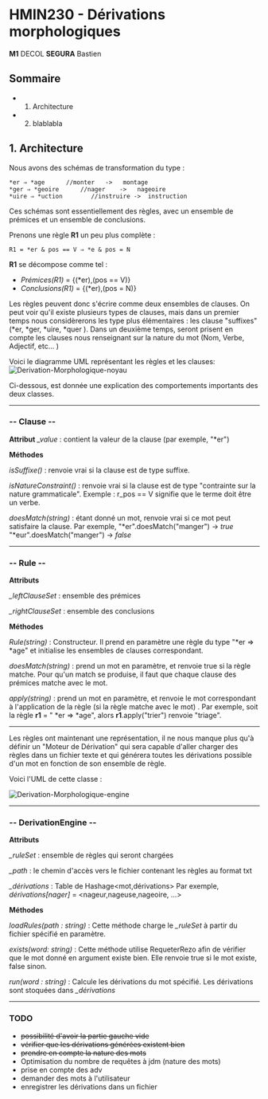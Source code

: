 
# HMIN230 - Dérivations morphologiques
**M1** DECOL
**SEGURA** Bastien
## Sommaire

* 1. Architecture
* 2. blablabla



## 1. Architecture
Nous avons des schémas de transformation du type :

	*er ⇒ *age		//monter   ->   montage
	*ger ⇒ *geoire     	//nager    ->   nageoire
	*uire ⇒ *uction        //instruire ->  instruction
Ces schémas sont essentiellement des règles, avec un ensemble de prémices et un ensemble de conclusions.

Prenons une règle **R1** un peu plus complète : 
	
	R1 = *er & pos == V ⇒ *e & pos = N  
**R1** se décompose comme tel :
* *Prémices(R1)* =  {(*er),(pos == V)}
*  *Conclusions(R1)* = {(*er),(pos = N)}

Les règles peuvent donc s'écrire comme deux ensembles de clauses. On peut voir qu'il existe plusieurs types de clauses, mais dans un premier temps nous considèrerons les type plus élémentaires : les clause "suffixes" (*er, *ger, *uire, *quer ). 
Dans un deuxième temps, seront prisent en compte les clauses nous renseignant sur la nature du mot (Nom, Verbe, Adjectif, etc... )

Voici le diagramme UML représentant les règles et les clauses:
![Derivation-Morphologique-noyau](https://i.imgur.com/WLM8SCa.png)

Ci-dessous, est donnée une explication des comportements importants des deux classes.

-----

### -- Clause --
**Attribut**
*_value* : contient la valeur de la clause (par exemple, "*er")

**Méthodes**

*isSuffixe()* : renvoie vrai si la clause est de type suffixe.

*isNatureConstraint()* : renvoie vrai si la clause est de type "contrainte sur la nature grammaticale". Exemple : r_pos == V signifie que le terme doit être un verbe.

*doesMatch(string)* : étant donné un mot, renvoie vrai si ce mot peut satisfaire la clause. 
Par exemple, 
"*er".doesMatch("manger") -> *true*
 "*eur".doesMatch("manger") -> *false*

------------

### -- Rule --
**Attributs**

*_leftClauseSet* : ensemble des prémices 

*_rightClauseSet* : ensemble des conclusions

**Méthodes**

*Rule(string)*  : Constructeur. Il prend en paramètre une règle du type "*er => *age" et initialise les ensembles de clauses correspondant.

*doesMatch(string)* : prend un mot en paramètre, et renvoie true si la règle matche. Pour qu'un match se produise, il faut que chaque clause des prémices matche avec le mot.	

*apply(string)* : prend un mot en paramètre, et renvoie le mot correspondant à l'application de la règle (si la règle matche avec le mot) . Par exemple, soit la règle **r1** = " *er => *age", alors **r1**.apply("trier") renvoie "triage".


--------

Les règles ont maintenant une représentation, il ne nous manque plus qu'à définir un "Moteur de Dérivation" qui sera capable d'aller charger des règles dans un fichier texte et qui générera toutes les dérivations possible d'un mot en fonction de son ensemble de règle. 

Voici l'UML de cette classe : 

![Derivation-Morphologique-engine](https://i.imgur.com/6XY5WX4.png)


-----

### -- DerivationEngine --
**Attributs**

*_ruleSet* : ensemble de règles qui seront chargées

*_path* : le chemin d'accès vers le fichier contenant les règles au format txt

*_dérivations* : Table de Hashage<mot,dérivations> 
Par exemple, *dérivations[nager]* = <nageur,nageuse,nageoire, ...>

**Méthodes**

*loadRules(path : string)* : Cette méthode charge le *_ruleSet* à partir du fichier spécifié en paramètre.

*exists(word: string)* : Cette méthode utilise RequeterRezo afin de vérifier que le mot donné en argument existe bien. Elle renvoie true si le mot existe, false sinon.

*run(word : string)* : Calcule les dérivations du mot spécifié. Les dérivations sont stoquées dans *_dérivations*



------------


### TODO

* ~~possibilité d'avoir la partie gauche vide~~
* ~~vérifier que les dérivations générées existent bien~~
* ~~prendre en compte la nature des mots~~
* Optimisation du nombre de requêtes à jdm (nature des mots)
* prise en compte des adv
* demander des mots à l'utilisateur
* enregistrer les dérivations dans un fichier
